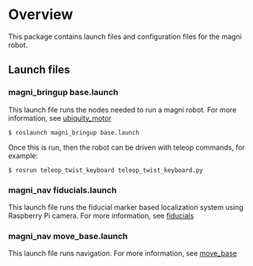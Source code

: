 
# Overview

This package contains launch files and configuration files for the magni robot.

## Launch files

### magni_bringup base.launch

This launch file runs the nodes needed to run a magni robot.
For more information, see [ubiquity_motor](https://github.com/UbiquityRobotics/ubiquity_motor)

    $ roslaunch magni_bringup base.launch

Once this is run, then the robot can be driven with teleop commands, for example:

    $ rosrun teleop_twist_keyboard teleop_twist_keyboard.py

### magni_nav fiducials.launch

This launch file runs the fiducial marker based localization system using Raspberry Pi
camera.
For more information, see [fiducials](https://github.com/UbiquityRobotics/fiducials)

### magni_nav move_base.launch

This launch file runs navigation.
For more information, see [move_base](http://wiki.ros.org/move_base)

